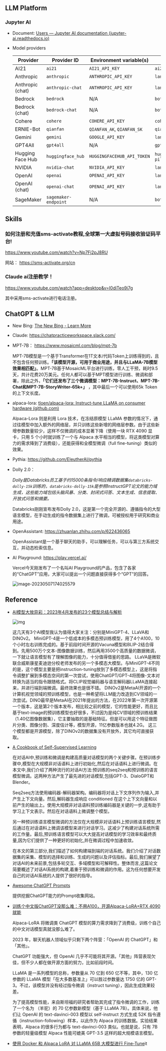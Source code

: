 ## LLM Platform 

### Jupyter AI 

- Document: [Users — Jupyter AI documentation (jupyter-ai.readthedocs.io)](https://jupyter-ai.readthedocs.io/en/latest/users/index.html)

- Model providers

  | Provider         | Provider ID          | Environment variable(s)    | Python package(s)                         |
  | ---------------- | -------------------- | -------------------------- | ----------------------------------------- |
  | AI21             | `ai21`               | `AI21_API_KEY`             | `ai21`                                    |
  | Anthropic        | `anthropic`          | `ANTHROPIC_API_KEY`        | `langchain-anthropic`                     |
  | Anthropic (chat) | `anthropic-chat`     | `ANTHROPIC_API_KEY`        | `langchain-anthropic`                     |
  | Bedrock          | `bedrock`            | N/A                        | `boto3`                                   |
  | Bedrock (chat)   | `bedrock-chat`       | N/A                        | `boto3`                                   |
  | Cohere           | `cohere`             | `COHERE_API_KEY`           | `cohere`                                  |
  | ERNIE-Bot        | `qianfan`            | `QIANFAN_AK`, `QIANFAN_SK` | `qianfan`                                 |
  | Gemini           | `gemini`             | `GOOGLE_API_KEY`           | `langchain-google-genai`                  |
  | GPT4All          | `gpt4all`            | N/A                        | `gpt4all`                                 |
  | Hugging Face Hub | `huggingface_hub`    | `HUGGINGFACEHUB_API_TOKEN` | `huggingface_hub`, `ipywidgets`, `pillow` |
  | NVIDIA           | `nvidia-chat`        | `NVIDIA_API_KEY`           | `langchain_nvidia_ai_endpoints`           |
  | OpenAI           | `openai`             | `OPENAI_API_KEY`           | `langchain-openai`                        |
  | OpenAI (chat)    | `openai-chat`        | `OPENAI_API_KEY`           | `langchain-openai`                        |
  | SageMaker        | `sagemaker-endpoint` | N/A                        | `boto3`                                   |

## Skills

### 如何注册和充值sms-activate教程,全球第一大虚拟号码接收验证码平台!

https://www.youtube.com/watch?v=Np7Fj2pJ8RU

网站： https://sms-activate.org/cn

### Claude ai注册教学！

https://www.youtube.com/watch?app=desktop&v=I0diTeo9i7g

其中采用sms-activate进行电话注册。

## ChatGPT & LLM

- New Bing: [The New Bing - Learn More](https://www.bing.com/new)

- Claude: https://chatpracticeworkspace.slack.com/

- MPT-7B： https://www.mosaicml.com/blog/mpt-7b

  MPT-7B模型是一个基于Transformer在1T文本/代码Token上训练得到的，且不包含任何预训练。**「该模型开源，可用于商业用途，并且与LLaMA-7B模型效果相匹配」**。MPT-7B基于MosaicML平台进行训练，零人工干预，耗时9.5天，共计花费20万美元。任何人都可以基于MPT模型进行训练、微调和部署，除此之外，**「它们还发布了三个微调模型：MPT-7B-Instruct、MPT-7B-Chat和MPT-7B-StoryWriter-65k+」** ，其中最后一个可以使用65k Token的上下文长度。

- alpaca-lora: [tloen/alpaca-lora: Instruct-tune LLaMA on consumer hardware (github.com)](https://github.com/tloen/alpaca-lora)

  Alpaca-Lora 则是利用 Lora 技术，在冻结原模型 LLaMA 参数的情况下，通过往模型中加入额外的网络层，并只训练这些新增的网络层参数。由于这些新增参数数量较少，这样不仅微调的成本显著下降（使用一块 RTX 4090 显卡，只用 5 个小时就训练了一个与 Alpaca 水平相当的模型，将这类模型对算力的需求降到了消费级），还能获得和全模型微调（full fine-tuning）类似的效果。

- Pythia: https://github.com/EleutherAI/pythia

  

- Dolly 2.0：

  *Dolly是Databricks员工基于约15000条指令/响应精调数据集`databricks-dolly-15k`训练的，`databricks-dolly-15k`是参照InstructGPT论文的能力域生成，这些能力域包括头脑风暴、分类、封闭式问答、文本生成、信息提取、开放式问答和摘要。*

  Databricks刚刚宣布发布Dolly 2.0，这是第一个完全开源的、遵循指令的大型语言模型，在手动生成的指令数据集上进行了微调，可被授权用于研究和商业用途。

- OpenAssistant: https://zhuanlan.zhihu.com/p/622436065

  OpenAssistant是一个基于聊天的助手，可以理解任务，可以与第三方系统交互，并动态检索信息。

- AI Playground: https://play.vercel.ai/

  Vercel今天刚发布了一个名叫AI Playground的产品，包含了各家的“ChatGPT”应用，大家可以提出一个问题直接获得多个“GPT”的回答。
  
  ![image-20230507174025579](images/image-20230507174025579.png)





## Reference

- [AI模型大放异彩：2023年4月发布的23个模型总结与解析](https://www.toutiao.com/article/7228497771072963107/?app=news_article&timestamp=1683448892&use_new_style=1&req_id=2023050716413185C8AC9D4DC44B516CF5&group_id=7228497771072963107&wxshare_count=1&tt_from=weixin&utm_source=weixin&utm_medium=toutiao_android&utm_campaign=client_share&share_token=fc7ecf45-3b82-4301-83e1-06d650caf837&source=m_redirect&wid=1683450705947)

  ![img](images/1eae48ba128045f9b0ce3a0de36d7c20noop.image_iz=58558&from=article.png)

   这几天有3个AI模型我认为值得大家关注：分别是MiniGPT-4、LLaVA和DINOv2。
MiniGPT-4是一个低成本的多模态预训练模型，用了4个A100，10个小时左右训练完成的。基于前段时间开源的Vacuna模型和BLIP-2结合得到。先用500万个文本-图像数据训练，然后再用3500个高质量的数据微调，一下就让语言模型有了理解图像的能力，十分值得借鉴的思路。
LLaVA是微软联合威斯康星麦迪逊分校老师发布的另一个多模态大模型。与MiniGPT-4不同的是，这个模型主要是把instruction-tuning放到了多模态模型上，这是将指令调整扩展到多模态空间的第一次尝试，使用ChatGPT/GPT-4将图像-文本对转换为适当的指令跟随格式。将CLIP视觉编码器与语言解码器LLaMA连接起来，并进行端到端微调。最终效果也是很不错。
DINOv2是MetaAI开源的一个计算机视觉领域的预训练模型，也是一种希望将LLM能力改造到CV领域的一次尝试。DINO最早是MetaAI在2021年提出的方法，在2022年第一次开源第一个版本，这是第2个版本发布，相比较之前的模型，它的性能更好，而且比基于text-image的预训练模型也好很多，不过因为是纯CV领域的预训练结果（1.40亿图像数据集），它主要抽取的是基础特征。但是可以用这个特征做图片分类、图像分割、深度估计等，模型开源，11亿参数版本也就4.2G。
这三个模型都是开源模型，除了DINOv2的数据集没有开放外，其它均可直接获取。	

- [A Cookbook of Self-Supervised Learning](https://arxiv.org/pdf/2304.12210.pdf)

  在对话AI中,预训练和微调是构建高质量对话模型的两个关键步骤。在预训练步骤中,模型在大规模非对话语料上进行初始化,然后在对话语料上进行微调。在本文中,我们介绍了两种流行的对话AI方法:预训练的seq2seq和预训练的语言模型微调。这两种方法产生了最先进的对话模型,包括GPT-3、DialoGPT和Blender。

  Seq2seq方法使用编码器-解码器架构。编码器将对话上下文序列作为输入,并产生上下文向量。然后,解码器生成响应 conditioned 在这个上下文向量和以前产生的输出上。使用大规模非对话语料预训练编码器是关键的一步,这有助于学习上下文表示。然后在对话语料上微调整个模型。

  另一种预训练语言模型微调的方法仅在大规模非对话语料上预训练语言模型,然后通过在对话语料上微调该模型来进行对话学习。这减少了构建对话系统所需的工作量。最后,预训练语言模型可以大大提高对话模型的学习效率和最终质量,因为它们提供了一种更好的初始化,并在微调过程中加速收敛。

  在本文的第三部分,我们描述了如何构建端到端的对话系统。我们介绍了对话数据集的采集、模型的选择和训练、生成的问题以及评估指标。最后,我们展望了对话AI的未来前景,包括多轮交互、多域模型和可解释性。整体而言,这篇论文简要概述了对话AI系统的构建,着重于预训练和微调的作用。这为任何想要开发自己的对话AI系统的人提供了很好的指导。

- [Awesome ChatGPT Prompts](https://www.toutiao.com/article/7225262699532337698/)

  提供挖掘ChatGPT能力的Prompt收集网站。
  
- [训练个中文版ChatGPT没那么难：不用A100，开源Alpaca-LoRA+RTX 4090就能](https://mp.weixin.qq.com/s?__biz=MzA3MzI4MjgzMw==&mid=2650871883&idx=1&sn=2aae485c9a0241c54e1588873597ef3f)

  Alpaca-LoRA 将微调类 ChatGPT 模型的算力需求降到了消费级，训练个自己的中文对话模型真就没那么难了。

  2023 年，聊天机器人领域似乎只剩下两个阵营：「OpenAI 的 ChatGPT」和「其他」。

  ChatGPT 功能强大，但 OpenAI 几乎不可能将其开源。「其他」阵营表现欠佳，但不少人都在做开源方面的努力，比如前段时间。

  LLaMA 是一系列模型的总称，参数量从 70 亿到 650 亿不等，其中，130 亿参数的 LLaMA 模型「在大多数基准上」可以胜过参数量达 1750 亿的 GPT-3。不过，该模型并没有经过指令微调（instruct tuning），因此生成效果较差。

  为了提高模型性能，来自斯坦福的研究者帮助其完成了指令微调的工作，训练了一个名为 （羊驼）的 70 亿参数新模型（基于 LLaMA 7B）。具体来说，他们让 OpenAI 的 text-davinci-003 模型以 self-instruct 方式生成 52K 指令遵循（instruction-following）样本，以此作为 Alpaca 的训练数据。实验结果表明，Alpaca 的很多行为都与 text-davinci-003 类似。也就是说，只有 7B 参数的轻量级模型 Alpaca 性能可媲美 GPT-3.5 这样的超大规模语言模型。

- [使用 Docker 和 Alpaca LoRA 对 LLaMA 65B 大模型进行 Fine-Tune](https://soulteary.com/2023/03/25/model-finetuning-on-llama-65b-large-model-using-docker-and-alpaca-lora.html)it